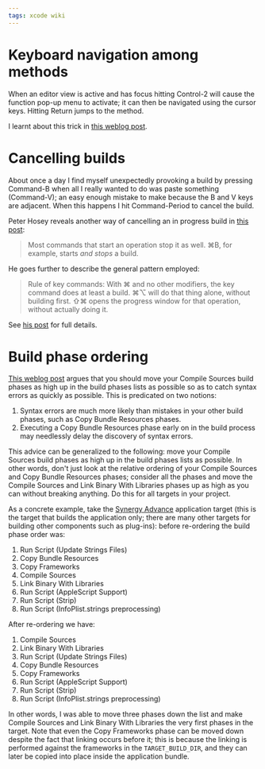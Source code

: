 ```yaml
---
tags: xcode wiki
---
```


# Keyboard navigation among methods

When an editor view is active and has focus hitting Control-2 will cause the function pop-up menu to activate; it can then be navigated using the cursor keys. Hitting Return jumps to the method.

I learnt about this trick in [this weblog post](http://inessential.com/?comments=1&postid=3405).

# Cancelling builds

About once a day I find myself unexpectedly provoking a build by pressing Command-B when all I really wanted to do was paste something (Command-V); an easy enough mistake to make because the B and V keys are adjacent. When this happens I hit Command-Period to cancel the build.

Peter Hosey reveals another way of cancelling an in progress build in [this post](http://boredzo.org/blog/archives/2006-04-11/know-your-xcode):

> Most commands that start an operation stop it as well. ⌘B, for example, starts _and stops_ a build.

He goes further to describe the general pattern employed:

> Rule of key commands: With ⌘ and no other modifiers, the key command does at least a build. ⌘⌥ will do that thing alone, without building first. ⇧⌘ opens the progress window for that operation, without actually doing it.

See [his post](http://boredzo.org/blog/archives/2006-04-11/know-your-xcode) for full details.

# Build phase ordering

[This weblog post](http://talblog.info/archives/2007/05/fail_faster.html) argues that you should move your Compile Sources build phases as high up in the build phases lists as possible so as to catch syntax errors as quickly as possible. This is predicated on two notions:

1.  Syntax errors are much more likely than mistakes in your other build phases, such as Copy Bundle Resources phases.
2.  Executing a Copy Bundle Resources phase early on in the build process may needlessly delay the discovery of syntax errors.

This advice can be generalized to the following: move your Compile Sources build phases as high up in the build phases lists as possible. In other words, don't just look at the relative ordering of your Compile Sources and Copy Bundle Resources phases; consider all the phases and move the Compile Sources and Link Binary With Libraries phases up as high as you can without breaking anything. Do this for all targets in your project.

As a concrete example, take the [Synergy Advance](/wiki/Synergy_Advance) application target (this is the target that builds the application only; there are many other targets for building other components such as plug-ins): before re-ordering the build phase order was:

1.  Run Script (Update Strings Files)
2.  Copy Bundle Resources
3.  Copy Frameworks
4.  Compile Sources
5.  Link Binary With Libraries
6.  Run Script (AppleScript Support)
7.  Run Script (Strip)
8.  Run Script (InfoPlist.strings preprocessing)

After re-ordering we have:

1.  Compile Sources
2.  Link Binary With Libraries
3.  Run Script (Update Strings Files)
4.  Copy Bundle Resources
5.  Copy Frameworks
6.  Run Script (AppleScript Support)
7.  Run Script (Strip)
8.  Run Script (InfoPlist.strings preprocessing)

In other words, I was able to move three phases down the list and make Compile Sources and Link Binary With Libraries the very first phases in the target. Note that even the Copy Frameworks phase can be moved down despite the fact that linking occurs before it; this is because the linking is performed against the frameworks in the `TARGET_BUILD_DIR`, and they can later be copied into place inside the application bundle.
